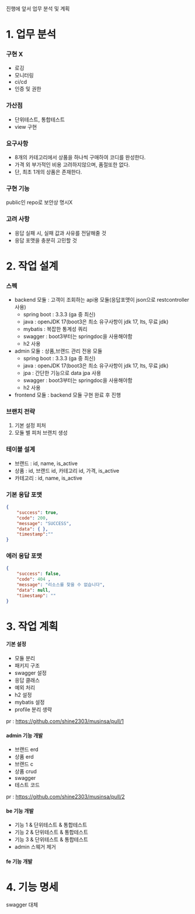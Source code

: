 진행에 앞서 업무 분석 및 계획

# 1. 업무 분석

### 구현 X
- 로깅
- 모니터링
- ci/cd
- 인증 및 권한

### 가산점

- 단위테스트, 통합테스트
- view 구현

### 요구사항
- 8개의 카테고리에서 상품을 하나씩 구매하여 코디를 완성한다.
- 가격 외 부가적인 비용 고려하지않으며, 품절또한 없다. 
- 단, 최초 1개의 상품은 존재한다.

### 구현 기능
public인 repo로 보안상 명시X

### 고려 사항
- 응답 실패 시, 실패 값과 사유를 전달해줄 것
- 응답 포맷을 충분히 고민할 것

# 2. 작업 설계

### 스펙
- backend 모듈 : 고객이 조회하는 api용 모듈(응답포맷이 json으로 restcontroller 사용)
  - spring boot : 3.3.3 (ga 중 최신)
  - java : openJDK 17(boot3은 최소 유구사항이 jdk 17, lts, 무료 jdk)
  - mybatis : 복잡한 통계성 쿼리
  - swagger : boot3부터는 springdoc을 사용해야함
  - h2 사용
- admin 모듈 : 상품,브랜드 관리 전용 모듈
  - spring boot : 3.3.3 (ga 중 최신)
  - java : openJDK 17(boot3은 최소 유구사항이 jdk 17, lts, 무료 jdk)
  - jpa : 간단한 기능으로 data jpa 사용
  - swagger : boot3부터는 springdoc을 사용해야함
  - h2 사용
- frontend 모듈 : backend 모듈 구현 완료 후 진행 

### 브랜치 전략
1. 기본 설정 피처
2. 모듈 별 피처 브랜치 생성

### 테이블 설계
- 브랜드 : id, name, is_active
- 상품 : id, 브랜드 id, 카테고리 id, 가격, is_active
- 카테고리 : id, name, is_active

### 기본 응답 포맷
```json
{
    "success": true,
    "code": 200,
    "message": "SUCCESS",
    "data": { },
    "timestamp":""
}
```
### 에러 응답 포맷
```json
{
    "success": false,
    "code": 404 ,
    "message": "리소스를 찾을 수 없습니다",
    "data": null,
    "timestamp": ""
}
```

# 3. 작업 계획

#### 기본 설정
- 모듈 분리
- 패키지 구조
- swagger 설정
- 응답 클래스
- 예외 처리
- h2 설정
- mybatis 설정
- profile 분리 생략

pr : https://github.com/shine2303/musinsa/pull/1

#### admin 기능 개발
- 브랜드 erd
- 상품 erd
- 브랜드 c
- 상품 crud
- swagger
- 테스트 코드

pr : https://github.com/shine2303/musinsa/pull/2

#### be 기능 개발
- 기능 1 & 단위테스트 & 통합테스트
- 기능 2 & 단위테스트 & 통합테스트
- 기능 3 & 단위테스트 & 통합테스트
- admin 스웨거 제거


#### fe 기능 개발

# 4. 기능 명세
swagger 대체